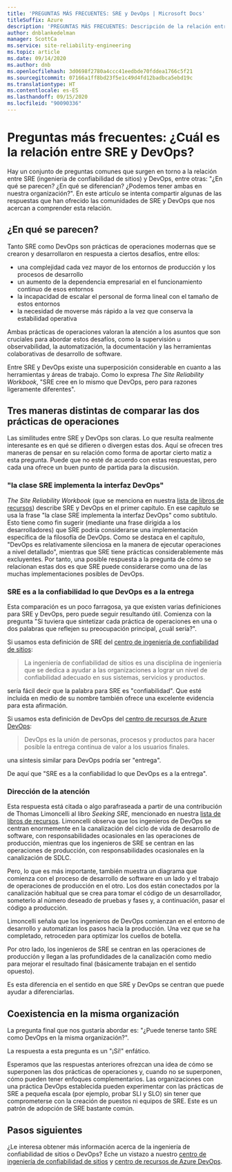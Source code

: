 ```yaml
---
title: 'PREGUNTAS MÁS FRECUENTES: SRE y DevOps | Microsoft Docs'
titleSuffix: Azure
description: 'PREGUNTAS MÁS FRECUENTES: Descripción de la relación entre SRE y DevOps'
author: dnblankedelman
manager: ScottCa
ms.service: site-reliability-engineering
ms.topic: article
ms.date: 09/14/2020
ms.author: dnb
ms.openlocfilehash: 3d0698f2780a4ccc41eedbde70fddea1766c5f21
ms.sourcegitcommit: 07166a1ff8bd23f5e1c49d4fd12badbca5ebd19c
ms.translationtype: HT
ms.contentlocale: es-ES
ms.lasthandoff: 09/15/2020
ms.locfileid: "90090336"
---
```

# <a name="frequently-asked-questions-whats-the-relationship-between-sre-and-devops"></a>Preguntas más frecuentes: ¿Cuál es la relación entre SRE y DevOps?

Hay un conjunto de preguntas comunes que surgen en torno a la relación entre SRE (ingeniería de confiabilidad de sitios) y DevOps, entre otras: "¿En qué se parecen? ¿En qué se diferencian? ¿Podemos tener ambas en nuestra organización?". En este artículo se intenta compartir algunas de las respuestas que han ofrecido las comunidades de SRE y DevOps que nos acercan a comprender esta relación.

## <a name="how-are-they-the-same"></a>¿En qué se parecen?

Tanto SRE como DevOps son prácticas de operaciones modernas que se crearon y desarrollaron en respuesta a ciertos desafíos, entre ellos:

- una complejidad cada vez mayor de los entornos de producción y los procesos de desarrollo
- un aumento de la dependencia empresarial en el funcionamiento continuo de esos entornos
- la incapacidad de escalar el personal de forma lineal con el tamaño de estos entornos
- la necesidad de moverse más rápido a la vez que conserva la estabilidad operativa

Ambas prácticas de operaciones valoran la atención a los asuntos que son cruciales para abordar estos desafíos, como la supervisión u observabilidad, la automatización, la documentación y las herramientas colaborativas de desarrollo de software.

Entre SRE y DevOps existe una superposición considerable en cuanto a las herramientas y áreas de trabajo. Como lo expresa _The Site Reliability Workbook_, "SRE cree en lo mismo que DevOps, pero para razones ligeramente diferentes".

## <a name="three-different-ways-to-compare-the-two-operations-practices"></a>Tres maneras distintas de comparar las dos prácticas de operaciones

Las similitudes entre SRE y DevOps son claras. Lo que resulta realmente interesante es en qué se difieren o divergen estas dos. Aquí se ofrecen tres maneras de pensar en su relación como forma de aportar cierto matiz a esta pregunta. Puede que no esté de acuerdo con estas respuestas, pero cada una ofrece un buen punto de partida para la discusión.

### <a name="class-sre-implements-interface-devops"></a>"la clase SRE implementa la interfaz DevOps"

_The Site Reliability Workbook_ (que se menciona en nuestra [lista de libros de recursos](../resources/books.md)) describe SRE y DevOps en el primer capítulo. En ese capítulo se usa la frase "la clase SRE implementa la interfaz DevOps" como subtítulo. Esto tiene como fin sugerir (mediante una frase dirigida a los desarrolladores) que SRE podría considerarse una implementación específica de la filosofía de DevOps. Como se destaca en el capítulo, "DevOps es relativamente silenciosa en la manera de ejecutar operaciones a nivel detallado", mientras que SRE tiene prácticas considerablemente más excluyentes. Por tanto, una posible respuesta a la pregunta de cómo se relacionan estas dos es que SRE puede considerarse como una de las muchas implementaciones posibles de DevOps.

### <a name="sre-is-to-reliability-as-devops-is-to-delivery"></a>SRE es a la confiabilidad lo que DevOps es a la entrega

Esta comparación es un poco farragosa, ya que existen varias definiciones para SRE y DevOps, pero puede seguir resultando útil. Comienza con la pregunta "Si tuviera que sintetizar cada práctica de operaciones en una o dos palabras que reflejen su preocupación principal, ¿cuál sería?".

Si usamos esta definición de SRE del [centro de ingeniería de confiabilidad de sitios](../index.yml):

> La ingeniería de confiabilidad de sitios es una disciplina de ingeniería que se dedica a ayudar a las organizaciones a lograr un nivel de confiabilidad adecuado en sus sistemas, servicios y productos.

sería fácil decir que la palabra para SRE es "confiabilidad". Que esté incluida en medio de su nombre también ofrece una excelente evidencia para esta afirmación.

Si usamos esta definición de DevOps del [centro de recursos de Azure DevOps](https://docs.microsoft.com/azure/devops/learn/):

> DevOps es la unión de personas, procesos y productos para hacer posible la entrega continua de valor a los usuarios finales.

una síntesis similar para DevOps podría ser "entrega".

De aquí que "SRE es a la confiabilidad lo que DevOps es a la entrega".

### <a name="direction-of-attention"></a>Dirección de la atención

Esta respuesta está citada o algo parafraseada a partir de una contribución de Thomas Limoncelli al libro _Seeking SRE_, mencionado en nuestra [lista de libros de recursos](../resources/books.md). Limoncelli observa que los ingenieros de DevOps se centran enormemente en la canalización del ciclo de vida de desarrollo de software, con responsabilidades ocasionales en las operaciones de producción, mientras que los ingenieros de SRE se centran en las operaciones de producción, con responsabilidades ocasionales en la canalización de SDLC.

Pero, lo que es más importante, también muestra un diagrama que comienza con el proceso de desarrollo de software en un lado y el trabajo de operaciones de producción en el otro. Los dos están conectados por la canalización habitual que se crea para tomar el código de un desarrollador, someterlo al número deseado de pruebas y fases y, a continuación, pasar el código a producción.

Limoncelli señala que los ingenieros de DevOps comienzan en el entorno de desarrollo y automatizan los pasos hacia la producción. Una vez que se ha completado, retroceden para optimizar los cuellos de botella.

Por otro lado, los ingenieros de SRE se centran en las operaciones de producción y llegan a las profundidades de la canalización como medio para mejorar el resultado final (básicamente trabajan en el sentido opuesto).

Es esta diferencia en el sentido en que SRE y DevOps se centran que puede ayudar a diferenciarlas.

## <a name="coexistence-in-the-same-organization"></a>Coexistencia en la misma organización

La pregunta final que nos gustaría abordar es: "¿Puede tenerse tanto SRE como DevOps en la misma organización?".

La respuesta a esta pregunta es un "¡Sí!" enfático.

Esperamos que las respuestas anteriores ofrezcan una idea de cómo se superponen las dos prácticas de operaciones y, cuando no se superponen, cómo pueden tener enfoques complementarios. Las organizaciones con una práctica DevOps establecida pueden experimentar con las prácticas de SRE a pequeña escala (por ejemplo, probar SLI y SLO) sin tener que comprometerse con la creación de puestos ni equipos de SRE. Este es un patrón de adopción de SRE bastante común.

## <a name="next-steps"></a>Pasos siguientes

¿Le interesa obtener más información acerca de la ingeniería de confiabilidad de sitios o DevOps? Eche un vistazo a nuestro [centro de ingeniería de confiabilidad de sitios](../index.yml) y [centro de recursos de Azure DevOps](https://docs.microsoft.com/azure/devops/learn/).
